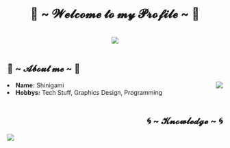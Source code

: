 <body>
<h1 align="center"> 🥶 ~ 𝓦𝓮𝓵𝓬𝓸𝓶𝓮 𝓽𝓸 𝓶𝔂 𝓟𝓻𝓸𝓯𝓲𝓵𝓮 ~ 🥶 </h1>
<br>
<div align="center">
<img src="https://media0.giphy.com/media/2k8VKz3mKS9lm/giphy.gif">
</div>
<br>
<div>
<h2 align="left"> 🎐 ~ 𝓐𝓫𝓸𝓾𝓽 𝓶𝓮 ~ 🎐 </h2>
<img src="https://data.whicdn.com/images/75134482/original.gif" align="right">
<li>
<b>Name:</b> Shinigami
</li>
<li>
<b>Hobbys:</b> Tech Stuff, Graphics Design, Programming
</li>
<br>
</div>
<div>
<h2 align="right"> 🌀 ~ 𝓚𝓷𝓸𝔀𝓵𝓮𝓭𝓰𝓮 ~ 🌀 </h2>
<img src="https://data.whicdn.com/images/84722178/original.gif" align="left">
</div>
</body>
